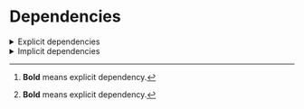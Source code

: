 # Dependencies

<details>
<summary>Explicit dependencies</summary>

|Dependency[^1]|Before|After|Change|Environments|
|-|-|-|-|-|
|**polars**|1.15.0|1.16.0|Minor Upgrade|*all envs* on osx-arm64|
|**pkg**|0.23.0|0.23.0|Other|*all envs* on linux-64|
|**my-package**|py313hc743ca1_0|py313hc743ca1_1|Only build string|*all envs* on osx-arm64|

</details>

<details>
<summary>Implicit dependencies</summary>

|Dependency[^1]|Before|After|Change|Environments|
|-|-|-|-|-|


</details>

[^1]: **Bold** means explicit dependency.
[^2]: Dependency got downgraded.
